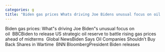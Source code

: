 ```yaml
---
categories: g
title: "Biden gas prices Whats driving Joe Bidens unusual focus on oil  BBC"
---
```

Biden gas prices: What"s driving Joe Biden"s unusual focus on oil&nbsp;&nbsp;BBCBiden to release US strategic oil reserve to battle rising gas prices ahead of midterms&nbsp;&nbsp;Global NewsBiden Says Oil Companies Shouldn’t Buy Back Shares in Wartime&nbsp;&nbsp;BNN BloombergPresident Biden releases